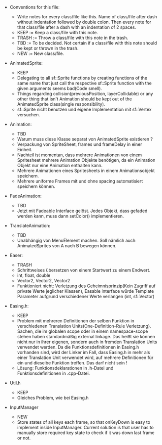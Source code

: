 - Conventions for this file:
  - Write notes for every class/file like this. Name of class/file after dash without indentation followed by double colon.
    Then every note for that class/file after a dash with an indentation of 2 spaces.
  - KEEP := Keep a class/file with this note.
  - TRASH := Throw a class/file with this note in the trash.
  - TBD := To be decided. Not certain if a class/file with this note should be kept or thrown in the trash.
  - NEW := New class/file.

- AnimatedSprite:
  - KEEP
  - Delegating to all sf::Sprite functions by creating functions of the same name 
    that just call the respective sf::Sprite function with the given arguments seems bad(Code smell).
  - Things regarding collision(previousPosition, layerCollidable) or any other thing
    that isn't Animation should be kept out of the AnimatedSprite class(single responsibility).
  - sf::Sprite nicht benutzen und eigene Implementation mit sf::Vertex versuchen.

- Animation:
  - TBD
  - Warum muss diese Klasse separat von AnimatedSprite existieren ?
  - Verpackung von SpriteSheet, frames und frameDelay in einer Einheit.
  - Nachteil ist momentan, dass mehrere Animationen von einem Spritesheet
    mehrere Animation Objekte benötigen, da ein Animation Objekt nur eine
    Animation enthalten kann.
  - Mehrere Animationen eines Spritesheets in einem Animationsobjekt speichern.
  - Mehrere uniforme Frames mit und ohne spacing automatisiert speichern können.

- FadeAnimation:
  - TBD
  - Jetzt mit Fadeable Interface gelöst. Jedes Objekt, dass gefaded werden kann, muss dann setColor()
    implementieren.

- TranslateAnimation:
  - TBD
  - Unabhängig von MenuElement machen. Soll nämlich auch AnimatedSprites von A nach B bewegen können.

- Easer:
  - TRASH
  - Schrittweises übersetzen von einem Startwert zu einem Endwert.
  - int, float, double
  - Vector2<int>, Vector2<float>, Vector2<double>
  - Funktioniert nicht: Verletzung des Geheimnisprinzip(Kein Zugriff auf private Werte jeglicher Klassen),
    Easable Interface würde Template Parameter aufgrund verschiedener Werte verlangen (int, sf::Vector)

- Easing.h:
  - KEEP
  - Problem mit mehreren Definitionen der selben Funktion in verschiedenen Translation Units(One-Definition-Rule Verletzung).
    Sachen, die im globalen scope oder in einem namespace-scope stehen haben standardmäßig external linkage. Das heißt sie können
    nicht nur in ihrer eigenen, sondern auch in fremden Translation Units verwendet werden. Da die Funktionsdefinitionen in Easing.h
    vorhanden sind, wird der Linker im Fall, dass Easing.h in mehr als einer Translation Unit verwendet wird, auf mehrere Definitionen
    für ein und dieselbe Funktion treffen. Das darf nicht sein !
  - Lösung: Funktionsdeklarationen in .h-Datei und Funktionsdefinitionen in .cpp-Datei.

- Util.h
  - KEEP
  - Gleiches Problem, wie bei Easing.h

- InputManager
  - NEW
  - Store states of all keys each frame, so that onKeyDown is easy to implement inside InputManager.
    Current solution is that user has to manually store required key state to check if it was down 
    last frame or not.